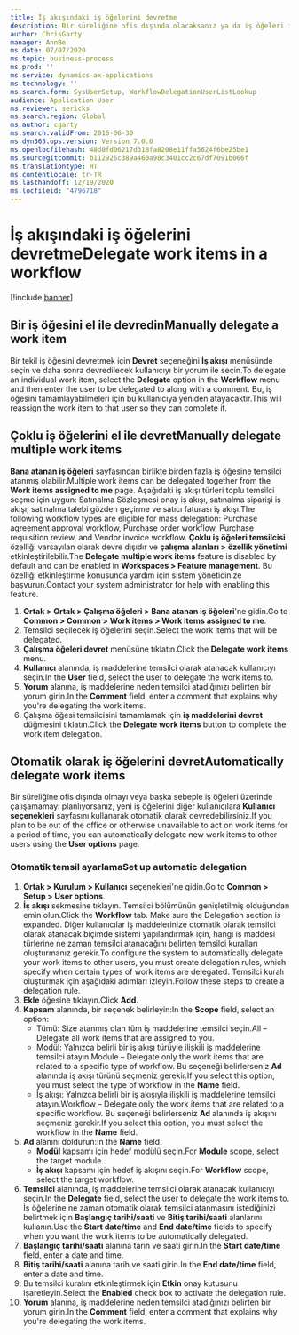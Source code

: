 ```yaml
---
title: İş akışındaki iş öğelerini devretme
description: Bir süreliğine ofis dışında olacaksanız ya da iş öğeleri ile ilgili uygulama yapamayacaksanız iş öğelerinizi diğer kullanıcılara devredebilir veya yeniden atayabilirsiniz.
author: ChrisGarty
manager: AnnBe
ms.date: 07/07/2020
ms.topic: business-process
ms.prod: ''
ms.service: dynamics-ax-applications
ms.technology: ''
ms.search.form: SysUserSetup, WorkflowDelegationUserListLookup
audience: Application User
ms.reviewer: sericks
ms.search.region: Global
ms.author: cgarty
ms.search.validFrom: 2016-06-30
ms.dyn365.ops.version: Version 7.0.0
ms.openlocfilehash: 48d8fd06217d318fa8208e11ffa5624f6be25be1
ms.sourcegitcommit: b112925c389a460a98c3401cc2c67df7091b066f
ms.translationtype: HT
ms.contentlocale: tr-TR
ms.lasthandoff: 12/19/2020
ms.locfileid: "4796718"
---
```

# <a name="delegate-work-items-in-a-workflow"></a><span data-ttu-id="c7276-103">İş akışındaki iş öğelerini devretme</span><span class="sxs-lookup"><span data-stu-id="c7276-103">Delegate work items in a workflow</span></span>

[!include [banner](../../includes/banner.md)]

## <a name="manually-delegate-a-work-item"></a><span data-ttu-id="c7276-104">Bir iş öğesini el ile devredin</span><span class="sxs-lookup"><span data-stu-id="c7276-104">Manually delegate a work item</span></span>

<span data-ttu-id="c7276-105">Bir tekil iş öğesini devretmek için **Devret** seçeneğini **İş akışı** menüsünde seçin ve daha sonra devredilecek kullanıcıyı bir yorum ile seçin.</span><span class="sxs-lookup"><span data-stu-id="c7276-105">To delegate an individual work item, select the **Delegate** option in the **Workflow** menu and then enter the user to be delegated to along with a comment.</span></span> <span data-ttu-id="c7276-106">Bu, iş öğesini tamamlayabilmeleri için bu kullanıcıya yeniden atayacaktır.</span><span class="sxs-lookup"><span data-stu-id="c7276-106">This will reassign the work item to that user so they can complete it.</span></span>

## <a name="manually-delegate-multiple-work-items"></a><span data-ttu-id="c7276-107">Çoklu iş öğelerini el ile devret</span><span class="sxs-lookup"><span data-stu-id="c7276-107">Manually delegate multiple work items</span></span>

<span data-ttu-id="c7276-108">**Bana atanan iş öğeleri** sayfasından birlikte birden fazla iş öğesine temsilci atanmış olabilir.</span><span class="sxs-lookup"><span data-stu-id="c7276-108">Multiple work items can be delegated together from the **Work items assigned to me** page.</span></span> <span data-ttu-id="c7276-109">Aşağıdaki iş akışı türleri toplu temsilci seçme için uygun: Satınalma Sözleşmesi onay iş akışı, satınalma siparişi iş akışı, satınalma talebi gözden geçirme ve satıcı faturası iş akışı.</span><span class="sxs-lookup"><span data-stu-id="c7276-109">The following workflow types are eligible for mass delegation: Purchase agreement approval workflow, Purchase order workflow, Purchase requisition review, and Vendor invoice workflow.</span></span> <span data-ttu-id="c7276-110">**Çoklu iş öğeleri temsilcisi** özelliği varsayılan olarak devre dışıdır ve **çalışma alanları > özellik yönetimi** etkinleştirilebilir.</span><span class="sxs-lookup"><span data-stu-id="c7276-110">The **Delegate multiple work items** feature is disabled by default and can be enabled in **Workspaces > Feature management**.</span></span> <span data-ttu-id="c7276-111">Bu özelliği etkinleştirme konusunda yardım için sistem yöneticinize başvurun.</span><span class="sxs-lookup"><span data-stu-id="c7276-111">Contact your system administrator for help with enabling this feature.</span></span>
1.  <span data-ttu-id="c7276-112">**Ortak > Ortak > Çalışma öğeleri > Bana atanan iş öğeleri**'ne gidin.</span><span class="sxs-lookup"><span data-stu-id="c7276-112">Go to **Common > Common > Work items > Work items assigned to me**.</span></span>
2.  <span data-ttu-id="c7276-113">Temsilci seçilecek iş öğelerini seçin.</span><span class="sxs-lookup"><span data-stu-id="c7276-113">Select the work items that will be delegated.</span></span>
3.  <span data-ttu-id="c7276-114">**Çalışma öğeleri devret** menüsüne tıklatın.</span><span class="sxs-lookup"><span data-stu-id="c7276-114">Click the **Delegate work items** menu.</span></span>
4.  <span data-ttu-id="c7276-115">**Kullanıcı** alanında, iş maddelerine temsilci olarak atanacak kullanıcıyı seçin.</span><span class="sxs-lookup"><span data-stu-id="c7276-115">In the **User** field, select the user to delegate the work items to.</span></span>
5.  <span data-ttu-id="c7276-116">**Yorum** alanına, iş maddelerine neden temsilci atadığınızı belirten bir yorum girin.</span><span class="sxs-lookup"><span data-stu-id="c7276-116">In the **Comment** field, enter a comment that explains why you're delegating the work items.</span></span>
6.  <span data-ttu-id="c7276-117">Çalışma öğesi temsilcisini tamamlamak için **iş maddelerini devret** düğmesini tıklatın.</span><span class="sxs-lookup"><span data-stu-id="c7276-117">Click the **Delegate work items** button to complete the work item delegation.</span></span>

## <a name="automatically-delegate-work-items"></a><span data-ttu-id="c7276-118">Otomatik olarak iş öğelerini devret</span><span class="sxs-lookup"><span data-stu-id="c7276-118">Automatically delegate work items</span></span>

<span data-ttu-id="c7276-119">Bir süreliğine ofis dışında olmayı veya başka sebeple iş öğeleri üzerinde çalışamamayı planlıyorsanız, yeni iş öğelerini diğer kullanıcılara **Kullanıcı seçenekleri** sayfasını kullanarak otomatik olarak devredebilirsiniz.</span><span class="sxs-lookup"><span data-stu-id="c7276-119">If you plan to be out of the office or otherwise unavailable to act on work items for a period of time, you can automatically delegate new work items to other users using the **User options** page.</span></span>

### <a name="set-up-automatic-delegation"></a><span data-ttu-id="c7276-120">Otomatik temsil ayarlama</span><span class="sxs-lookup"><span data-stu-id="c7276-120">Set up automatic delegation</span></span>
1. <span data-ttu-id="c7276-121">**Ortak > Kurulum > Kullanıcı** seçenekleri'ne gidin.</span><span class="sxs-lookup"><span data-stu-id="c7276-121">Go to **Common > Setup > User options**.</span></span>
2. <span data-ttu-id="c7276-122">**İş akışı** sekmesine tıklayın. Temsilci bölümünün genişletilmiş olduğundan emin olun.</span><span class="sxs-lookup"><span data-stu-id="c7276-122">Click the **Workflow** tab. Make sure the Delegation section is expanded.</span></span> <span data-ttu-id="c7276-123">Diğer kullanıcılar iş maddelerinize otomatik olarak temsilci olarak atanacak biçimde sistemi yapılandırmak için, hangi iş maddesi türlerine ne zaman temsilci atanacağını belirten temsilci kuralları oluşturmanız gerekir.</span><span class="sxs-lookup"><span data-stu-id="c7276-123">To configure the system to automatically delegate your work items to other users, you must create delegation rules, which specify when certain types of work items are delegated.</span></span> <span data-ttu-id="c7276-124">Temsilci kuralı oluşturmak için aşağıdaki adımları izleyin.</span><span class="sxs-lookup"><span data-stu-id="c7276-124">Follow these steps to create a delegation rule.</span></span>  
3. <span data-ttu-id="c7276-125">**Ekle** öğesine tıklayın.</span><span class="sxs-lookup"><span data-stu-id="c7276-125">Click **Add**.</span></span>
4. <span data-ttu-id="c7276-126">**Kapsam** alanında, bir seçenek belirleyin:</span><span class="sxs-lookup"><span data-stu-id="c7276-126">In the **Scope** field, select an option:</span></span>
    - <span data-ttu-id="c7276-127">Tümü: Size atanmış olan tüm iş maddelerine temsilci seçin.</span><span class="sxs-lookup"><span data-stu-id="c7276-127">All – Delegate all work items that are assigned to you.</span></span>
    - <span data-ttu-id="c7276-128">Modül: Yalnızca belirli bir iş akışı türüyle ilişkili iş maddelerine temsilci atayın.</span><span class="sxs-lookup"><span data-stu-id="c7276-128">Module – Delegate only the work items that are related to a specific type of workflow.</span></span> <span data-ttu-id="c7276-129">Bu seçeneği belirlerseniz **Ad** alanında iş akışı türünü seçmeniz gerekir.</span><span class="sxs-lookup"><span data-stu-id="c7276-129">If you select this option, you must select the type of workflow in the **Name** field.</span></span>
    - <span data-ttu-id="c7276-130">İş akışı: Yalnızca belirli bir iş akışıyla ilişkili iş maddelerine temsilci atayın.</span><span class="sxs-lookup"><span data-stu-id="c7276-130">Workflow – Delegate only the work items that are related to a specific workflow.</span></span> <span data-ttu-id="c7276-131">Bu seçeneği belirlerseniz **Ad** alanında iş akışını seçmeniz gerekir.</span><span class="sxs-lookup"><span data-stu-id="c7276-131">If you select this option, you must select the workflow in the **Name** field.</span></span>  
5. <span data-ttu-id="c7276-132">**Ad** alanını doldurun:</span><span class="sxs-lookup"><span data-stu-id="c7276-132">In the **Name** field:</span></span>
    - <span data-ttu-id="c7276-133">**Modül** kapsamı için hedef modülü seçin.</span><span class="sxs-lookup"><span data-stu-id="c7276-133">For **Module** scope, select the target module.</span></span>
    - <span data-ttu-id="c7276-134">**İş akışı** kapsamı için hedef iş akışını seçin.</span><span class="sxs-lookup"><span data-stu-id="c7276-134">For **Workflow** scope, select the target workflow.</span></span>
6. <span data-ttu-id="c7276-135">**Temsilci** alanında, iş maddelerine temsilci olarak atanacak kullanıcıyı seçin.</span><span class="sxs-lookup"><span data-stu-id="c7276-135">In the **Delegate** field, select the user to delegate the work items to.</span></span> <span data-ttu-id="c7276-136">İş öğelerine ne zaman otomatik olarak temsilci atanmasını istediğinizi belirtmek için **Başlangıç tarihi/saati** ve **Bitiş tarihi/saati** alanlarını kullanın.</span><span class="sxs-lookup"><span data-stu-id="c7276-136">Use the **Start date/time** and **End date/time** fields to specify when you want the work items to be automatically delegated.</span></span>  
7. <span data-ttu-id="c7276-137">**Başlangıç tarihi/saati** alanına tarih ve saati girin.</span><span class="sxs-lookup"><span data-stu-id="c7276-137">In the **Start date/time** field, enter a date and time.</span></span>
8. <span data-ttu-id="c7276-138">**Bitiş tarihi/saati** alanına tarih ve saati girin.</span><span class="sxs-lookup"><span data-stu-id="c7276-138">In the **End date/time** field, enter a date and time.</span></span>
9. <span data-ttu-id="c7276-139">Bu temsilci kuralını etkinleştirmek için **Etkin** onay kutusunu işaretleyin.</span><span class="sxs-lookup"><span data-stu-id="c7276-139">Select the **Enabled** check box to activate the delegation rule.</span></span> 
10. <span data-ttu-id="c7276-140">**Yorum** alanına, iş maddelerine neden temsilci atadığınızı belirten bir yorum girin.</span><span class="sxs-lookup"><span data-stu-id="c7276-140">In the **Comment** field, enter a comment that explains why you're delegating the work items.</span></span>
